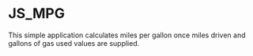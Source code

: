 # JS_MPG

This simple application calculates miles per gallon once miles driven and gallons of gas used values are supplied.
